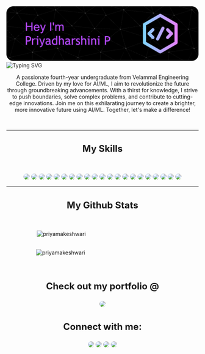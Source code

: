 <img style="height:fit-content; width:fit-content" src="github-header-image.png" alt="My Github Intro Card">
<br/>
<img style="width:100%;height:64px" src="https://readme-typing-svg.demolab.com?font=Fira+Code&weight=500&size=24&pause=1000&color=F7F7F7&center=true&vCenter=true&width=437&lines=Student+%F0%9F%91%A9%F0%9F%8F%BB%E2%80%8D%F0%9F%8E%93;Learner+%F0%9F%91%A9%F0%9F%8F%BB%E2%80%8D%F0%9F%8F%AB;AI%2FML+%F0%9F%A4%96;Developer+%F0%9F%91%A9%E2%80%8D%F0%9F%92%BB;Engineer+%F0%9F%91%B7%F0%9F%8F%BB%E2%80%8D%E2%99%80%EF%B8%8F" alt="Typing SVG" />
<br/>
<p align="center">A passionate fourth-year undergraduate from Velammal Engineering College. Driven by my love for AI/ML, I aim to revolutionize the future through groundbreaking advancements. With a thirst for knowledge, I strive to push boundaries, solve complex problems, and contribute to cutting-edge innovations. Join me on this exhilarating journey to create a brighter, more innovative future using AI/ML. Together, let's make a difference!</p>
<br/>
<hr/>
<h2 align="center" style="font-weight: bold; font-size:24px">My Skills</h2>
<br/>
<p align="center">
<img style="border-radius:12px;" src="https://img.shields.io/badge/c-%2300599C.svg?style=for-the-badge&logo=c&logoColor=white">
<img style="border-radius:12px;" src="https://img.shields.io/badge/c++-%2300599C.svg?style=for-the-badge&logo=c%2B%2B&logoColor=white">
<img style="border-radius:12px;" style="border-radius:24px;" src="https://img.shields.io/badge/html5-%23E34F26.svg?style=for-the-badge&logo=html5&logoColor=white">
<img style="border-radius:12px;" src="https://img.shields.io/badge/javascript-%23323330.svg?style=for-the-badge&logo=javascript&logoColor=%23F7DF1E">
<img style="border-radius:12px;" src="https://img.shields.io/badge/python-3670A0?style=for-the-badge&logo=python&logoColor=ffdd54">
<img style="border-radius:12px;" src="https://img.shields.io/badge/PyTorch-%23EE4C2C.svg?style=for-the-badge&logo=PyTorch&logoColor=white">
<img style="border-radius:12px;" style="border-radius:12px;" src="https://img.shields.io/badge/pandas-%23150458.svg?style=for-the-badge&logo=pandas&logoColor=white">
<img style="border-radius:12px;" src="https://img.shields.io/badge/numpy-%23013243.svg?style=for-the-badge&logo=numpy&logoColor=white">
<img style="border-radius:12px;" src="https://img.shields.io/badge/Linux-FCC624?style=for-the-badge&logo=linux&logoColor=black">
<img style="border-radius:12px;" src="https://img.shields.io/badge/flask-%23000.svg?style=for-the-badge&logo=flask&logoColor=white"/>
<img style="border-radius:12px;" src="https://img.shields.io/badge/node.js-6DA55F?style=for-the-badge&logo=node.js&logoColor=white">
<img  style="border-radius:12px;"src="https://img.shields.io/badge/react-%2320232a.svg?style=for-the-badge&logo=react&logoColor=%2361DAFB">
<img  style="border-radius:12px;"src="https://img.shields.io/badge/tailwindcss-%2338B2AC.svg?style=for-the-badge&logo=tailwind-css&logoColor=white">
<img  style="border-radius:12px;"src="https://img.shields.io/badge/bootstrap-%238511FA.svg?style=for-the-badge&logo=bootstrap&logoColor=white"/>
<img style="border-radius:12px;" src="https://img.shields.io/badge/daisyui-5A0EF8?style=for-the-badge&logo=daisyui&logoColor=white"/>
<img style="border-radius:12px;" src="https://img.shields.io/badge/Canva-%2300C4CC.svg?style=for-the-badge&logo=Canva&logoColor=white"/>
<img style="border-radius:12px;" src="https://img.shields.io/badge/bulma-00D0B1?style=for-the-badge&logo=bulma&logoColor=white">
<img style="border-radius:12px;" src="https://img.shields.io/badge/mysql-%2300f.svg?style=for-the-badge&logo=mysql&logoColor=white"/>
<img  style="border-radius:12px;"src="https://img.shields.io/badge/MongoDB-%234ea94b.svg?style=for-the-badge&logo=mongodb&logoColor=white"/>
<img style="border-radius:12px;" src="https://img.shields.io/badge/github-%23121011.svg?style=for-the-badge&logo=github&logoColor=white">
<img style="border-radius:12px;" src="https://img.shields.io/badge/git-%23F05033.svg?style=for-the-badge&logo=git&logoColor=white">
</p>
<hr/>
<h2 align="center" style="font-weight: bold; font-size:24px">My Github Stats</h2>
<p align="center" style="width:50%; padding:16px;">&nbsp;<img style="margin:16px" align="center" src="https://github-readme-stats.vercel.app/api?username=priyamakeshwari&show_icons=true&theme=tokyonight&locale=en" alt="priyamakeshwari" /><img style="margin:16px" align="center" src="https://github-readme-streak-stats.herokuapp.com/?user=priyamakeshwari&theme=tokyonight" alt="priyamakeshwari" /></p>

<h3 align="center" style="font-weight: bold; font-size:24px">Check out my portfolio @</h3>
<p align="center">
 <a href="https://priyamakeshwari.github.io/"><img style="border-radius:24px;" src="https://img.shields.io/badge/github%20pages-121013?style=for-the-badge&logo=github&logoColor=white"></a>
 </p>

<h3 align="center" style="font-weight: bold; font-size:24px">Connect with me:</h3>
<p align="center">
<a href="https://www.linkedin.com/in/priyadharshini-p-596293213/">
<img style="border-radius:24px;" src="https://img.shields.io/badge/linkedin-%230077B5.svg?style=for-the-badge&logo=linkedin&logoColor=white"></a>
<a href="mailto:p.priyadharshinicse2020@gmail.com">
<img style="border-radius:24px;" src="https://img.shields.io/badge/Gmail-D14836?style=for-the-badge&logo=gmail&logoColor=white"></a>
<a href="https://twitter.com/Priya_dharshu24"><img style="border-radius:24px;" src="https://img.shields.io/badge/Twitter-%231DA1F2.svg?style=for-the-badge&logo=Twitter&logoColor=white"></a>
<a href="https://github.com/Priyamakeshwari">
<img style="border-radius:24px;"  src="https://img.shields.io/badge/github-%23121011.svg?style=for-the-badge&logo=github&logoColor=white"></a>
</p>
